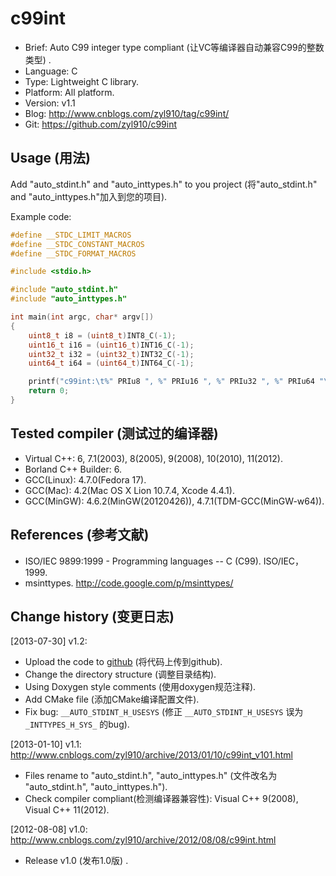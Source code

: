 c99int
======

* Brief:	Auto C99 integer type compliant (让VC等编译器自动兼容C99的整数类型) .
* Language:	C
* Type:	Lightweight C library.
* Platform:	All platform.
* Version:	v1.1
* Blog:	http://www.cnblogs.com/zyl910/tag/c99int/
* Git:	https://github.com/zyl910/c99int



## Usage (用法)

Add "auto_stdint.h" and "auto_inttypes.h" to you project (将"auto_stdint.h" and "auto_inttypes.h"加入到您的项目).

Example code:

```c
#define __STDC_LIMIT_MACROS
#define __STDC_CONSTANT_MACROS
#define __STDC_FORMAT_MACROS

#include <stdio.h>

#include "auto_stdint.h"
#include "auto_inttypes.h"

int main(int argc, char* argv[])
{
	uint8_t i8 = (uint8_t)INT8_C(-1);
	uint16_t i16 = (uint16_t)INT16_C(-1);
	uint32_t i32 = (uint32_t)INT32_C(-1);
	uint64_t i64 = (uint64_t)INT64_C(-1);

	printf("c99int:\t%" PRIu8 ", %" PRIu16 ", %" PRIu32 ", %" PRIu64 "\n", i8, i16, i32, i64);
	return 0;
}
```


## Tested compiler (测试过的编译器)

* Virtual C++: 6, 7.1(2003), 8(2005), 9(2008), 10(2010), 11(2012).
* Borland C++ Builder: 6.
* GCC(Linux): 4.7.0(Fedora 17).
* GCC(Mac): 4.2(Mac OS X Lion 10.7.4, Xcode 4.4.1).
* GCC(MinGW): 4.6.2(MinGW(20120426)), 4.7.1(TDM-GCC(MinGW-w64)).


## References (参考文献)

* ISO/IEC 9899:1999 - Programming languages -- C (C99). ISO/IEC，1999.
* msinttypes. http://code.google.com/p/msinttypes/


## Change history (变更日志)

[2013-07-30] v1.2: 

* Upload the code to [github](https://github.com/zyl910/c99int) (将代码上传到github).
* Change the directory structure (调整目录结构).
* Using Doxygen style comments (使用doxygen规范注释).
* Add CMake file (添加CMake编译配置文件).
* Fix bug: `__AUTO_STDINT_H_USESYS` (修正 `__AUTO_STDINT_H_USESYS` 误为 `_INTTYPES_H_SYS_` 的bug).

[2013-01-10] v1.1: http://www.cnblogs.com/zyl910/archive/2013/01/10/c99int_v101.html

* Files rename to "auto_stdint.h", "auto_inttypes.h" (文件改名为 "auto_stdint.h", "auto_inttypes.h").
* Check compiler compliant(检测编译器兼容性): Visual C++ 9(2008), Visual C++ 11(2012).

[2012-08-08] v1.0: http://www.cnblogs.com/zyl910/archive/2012/08/08/c99int.html

* Release v1.0 (发布1.0版) .
